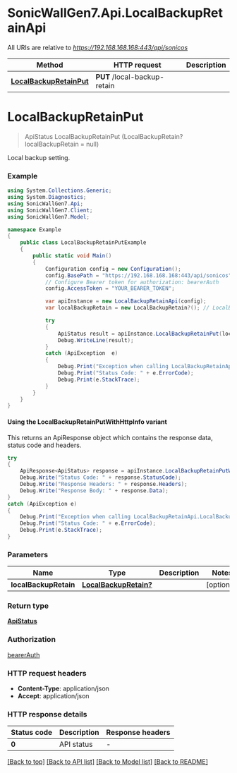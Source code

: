 # SonicWallGen7.Api.LocalBackupRetainApi

All URIs are relative to *https://192.168.168.168:443/api/sonicos*

| Method | HTTP request | Description |
|--------|--------------|-------------|
| [**LocalBackupRetainPut**](LocalBackupRetainApi.md#localbackupretainput) | **PUT** /local-backup-retain |  |

<a id="localbackupretainput"></a>
# **LocalBackupRetainPut**
> ApiStatus LocalBackupRetainPut (LocalBackupRetain? localBackupRetain = null)



Local backup setting.

### Example
```csharp
using System.Collections.Generic;
using System.Diagnostics;
using SonicWallGen7.Api;
using SonicWallGen7.Client;
using SonicWallGen7.Model;

namespace Example
{
    public class LocalBackupRetainPutExample
    {
        public static void Main()
        {
            Configuration config = new Configuration();
            config.BasePath = "https://192.168.168.168:443/api/sonicos";
            // Configure Bearer token for authorization: bearerAuth
            config.AccessToken = "YOUR_BEARER_TOKEN";

            var apiInstance = new LocalBackupRetainApi(config);
            var localBackupRetain = new LocalBackupRetain?(); // LocalBackupRetain? |  (optional) 

            try
            {
                ApiStatus result = apiInstance.LocalBackupRetainPut(localBackupRetain);
                Debug.WriteLine(result);
            }
            catch (ApiException  e)
            {
                Debug.Print("Exception when calling LocalBackupRetainApi.LocalBackupRetainPut: " + e.Message);
                Debug.Print("Status Code: " + e.ErrorCode);
                Debug.Print(e.StackTrace);
            }
        }
    }
}
```

#### Using the LocalBackupRetainPutWithHttpInfo variant
This returns an ApiResponse object which contains the response data, status code and headers.

```csharp
try
{
    ApiResponse<ApiStatus> response = apiInstance.LocalBackupRetainPutWithHttpInfo(localBackupRetain);
    Debug.Write("Status Code: " + response.StatusCode);
    Debug.Write("Response Headers: " + response.Headers);
    Debug.Write("Response Body: " + response.Data);
}
catch (ApiException e)
{
    Debug.Print("Exception when calling LocalBackupRetainApi.LocalBackupRetainPutWithHttpInfo: " + e.Message);
    Debug.Print("Status Code: " + e.ErrorCode);
    Debug.Print(e.StackTrace);
}
```

### Parameters

| Name | Type | Description | Notes |
|------|------|-------------|-------|
| **localBackupRetain** | [**LocalBackupRetain?**](LocalBackupRetain?.md) |  | [optional]  |

### Return type

[**ApiStatus**](ApiStatus.md)

### Authorization

[bearerAuth](../README.md#bearerAuth)

### HTTP request headers

 - **Content-Type**: application/json
 - **Accept**: application/json


### HTTP response details
| Status code | Description | Response headers |
|-------------|-------------|------------------|
| **0** | API status |  -  |

[[Back to top]](#) [[Back to API list]](../README.md#documentation-for-api-endpoints) [[Back to Model list]](../README.md#documentation-for-models) [[Back to README]](../README.md)

